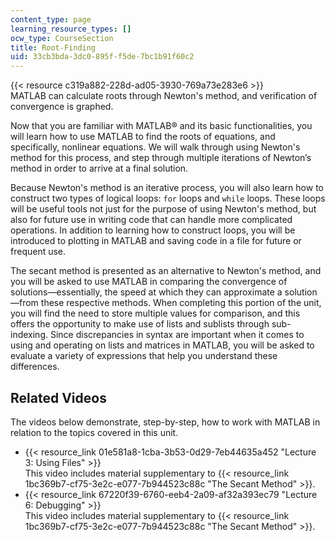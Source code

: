 ```yaml
---
content_type: page
learning_resource_types: []
ocw_type: CourseSection
title: Root-Finding
uid: 33cb3bda-3dc0-895f-f5de-7bc1b91f60c2
---
```


{{< resource c319a882-228d-ad05-3930-769a73e283e6 >}}  
MATLAB can calculate roots through Newton's method, and verification of convergence is graphed.

Now that you are familiar with MATLAB® and its basic functionalities, you will learn how to use MATLAB to find the roots of equations, and specifically, nonlinear equations. We will walk through using Newton's method for this process, and step through multiple iterations of Newton’s method in order to arrive at a final solution.

Because Newton's method is an iterative process, you will also learn how to construct two types of logical loops: `for` loops and `while` loops. These loops will be useful tools not just for the purpose of using Newton's method, but also for future use in writing code that can handle more complicated operations. In addition to learning how to construct loops, you will be introduced to plotting in MATLAB and saving code in a file for future or frequent use.

The secant method is presented as an alternative to Newton's method, and you will be asked to use MATLAB in comparing the convergence of solutions—essentially, the speed at which they can approximate a solution—from these respective methods. When completing this portion of the unit, you will find the need to store multiple values for comparison, and this offers the opportunity to make use of lists and sublists through sub-indexing. Since discrepancies in syntax are important when it comes to using and operating on lists and matrices in MATLAB, you will be asked to evaluate a variety of expressions that help you understand these differences.

Related Videos
--------------

The videos below demonstrate, step-by-step, how to work with MATLAB in relation to the topics covered in this unit.

*   {{< resource_link 01e581a8-1cba-3b53-0d29-7eb44635a452 "Lecture 3: Using Files" >}}  
    This video includes material supplementary to {{< resource_link 1bc369b7-cf75-3e2c-e077-7b944523c88c "The Secant Method" >}}.
*   {{< resource_link 67220f39-6760-eeb4-2a09-af32a393ec79 "Lecture 6: Debugging" >}}  
    This video includes material supplementary to {{< resource_link 1bc369b7-cf75-3e2c-e077-7b944523c88c "The Secant Method" >}}.